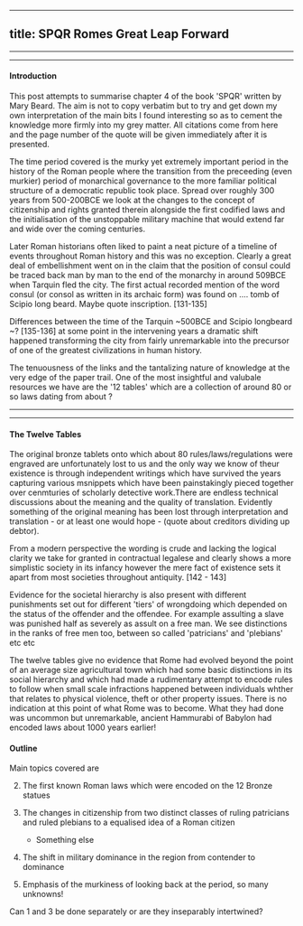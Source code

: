 
---
title: SPQR Romes Great Leap Forward
---

---

---

#### Introduction

This post attempts to summarise chapter 4 of the book 'SPQR' written by Mary Beard. The aim is not to copy verbatim but to try and get down my own interpretation of the main bits I found interesting so as to cement the knowledge more firmly into my grey matter. All citations come from here and the page number of the quote will be given immediately after it is presented.

The time period covered is the murky yet extremely important period in the history of the Roman people where the transition from the preceeding (even murkier) period of monarchical governance to the more familiar political structure of a democratic republic took place. Spread over roughly 300 years from 500-200BCE we look at the changes to the concept of citizenship and rights granted therein alongside the first codified laws and the initialisation of the unstoppable military machine that would extend far and wide over the coming centuries.

Later Roman historians often liked to paint a neat picture of a timeline of events throughout Roman history and this was no exception. Clearly a great deal of embellishment went on in the claim that the position of consul could be traced back man by man to the end of the monarchy in around 509BCE when Tarquin fled the city. The first actual recorded mention of the word consul (or consol as written in its archaic form) was found on .... tomb of Scipio long beard. Maybe quote inscription. [131-135]

Differences between the time of the Tarquin ~500BCE and Scipio longbeard ~? [135-136] at some point in the intervening years a dramatic shift happened transforming the city from fairly unremarkable into the precursor of one of the greatest civilizations in human history.

The tenuousness of the links and the tantalizing nature of knowledge at the very edge of the paper trail. One of the most insightful and valubale resources we have are the '12 tables' which are a collection of around 80 or so laws dating from about ?

---

---

#### The Twelve Tables

The original bronze tablets onto which about 80 rules/laws/regulations were engraved are unfortunately lost to us and the only way we know of theur existence is through independent writings which have survived the years capturing various msnippets which have been painstakingly pieced together over cenmturies of scholarly detective work.There are endless technical discussions about the meaning and the quality of translation. Evidently something of the original meaning has been lost through
interpretation and translation - or at least one would hope - (quote about creditors dividing up debtor). 

From a modern perspective the wording is crude and lacking the logical clarity we take for granted in contractual legalese and clearly shows a more simplistic society in its infancy however the mere fact of existence sets it apart from most societies throughout antiquity. [142 - 143] 

Evidence for the societal hierarchy is also present with different punishments set out for different 'tiers' of wrongdoing which depended on the status of the offender and the offendee. For example assulting a slave was punished half as severely as assult on a free man. We see distinctions in the ranks of free men too, between so called 'patricians' and 'plebians' etc etc

The twelve tables give no evidence that Rome had evolved beyond the point of an average size agricultural town which had some basic distinctions in its social hierarchy and which had made a rudimentary attempt to encode rules to follow when small scale infractions happened between individuals whther that relates to physical violence, theft or other property issues. There is no indication at this point of what Rome was to become. What they had done was uncommon but unremarkable, ancient
Hammurabi of Babylon had encoded laws about 1000 years earlier!


#### Outline

Main topics covered are

2. The first known Roman laws which were encoded on the 12 Bronze statues

1. The changes in citizenship from two distinct classes of ruling patricians and ruled plebians to a equalised idea of a Roman citizen
   * Something else

3. The shift in military dominance in the region from contender to dominance

4. Emphasis of the murkiness of looking back at the period, so many unknowns!


Can 1 and 3 be done separately or are they inseparably intertwined? 

